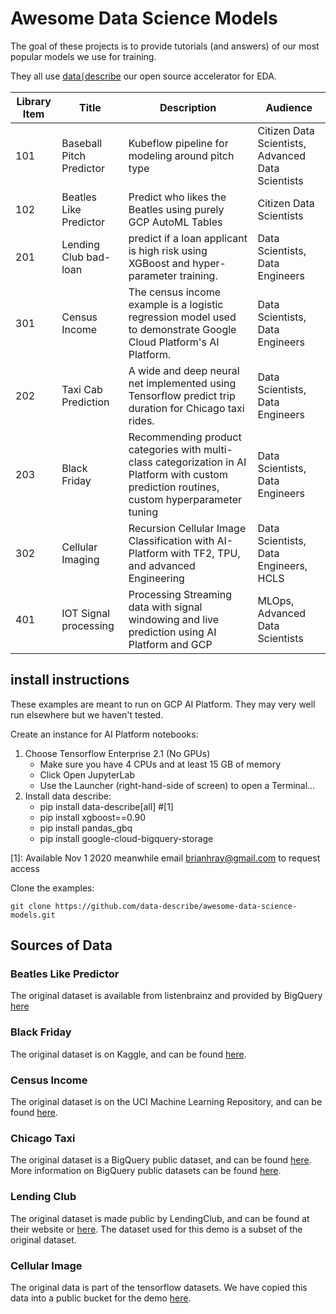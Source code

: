 
# Awesome Data Science Models

The goal of these projects is to provide tutorials (and answers) of our most popular models we use for training.

They all use [data⎰describe](https://github.com/data-describe/data-describe) our open source accelerator for EDA.

| Library   Item | Title | Description | Audience |
|-|-|-|-|
| 101 | Baseball Pitch Predictor | Kubeflow pipeline for modeling   around pitch type | Citizen Data Scientists,   Advanced Data Scientists |
| 102 | Beatles Like Predictor | Predict who likes the Beatles   using purely GCP AutoML Tables | Citizen Data Scientists |
| 201 | Lending Club bad-loan | predict if a loan applicant is   high risk using XGBoost and hyper-parameter training. | Data Scientists, Data Engineers |
| 301 | Census Income | The census income example is a   logistic regression model used to demonstrate Google Cloud Platform's AI   Platform.  | Data Scientists, Data Engineers |
| 202 | Taxi Cab Prediction | A wide and deep neural net   implemented using Tensorflow predict trip duration for Chicago taxi rides. | Data Scientists, Data Engineers |
| 203 | Black Friday | Recommending product categories   with multi-class categorization in AI Platform with custom prediction   routines, custom hyperparameter tuning | Data Scientists, Data Engineers |
| 302 | Cellular Imaging | Recursion Cellular Image   Classification with AI-Platform with TF2, TPU, and advanced Engineering | Data Scientists, Data Engineers,   HCLS |
| 401 | IOT Signal processing  | Processing Streaming data with   signal windowing and live prediction using AI Platform and GCP | MLOps, Advanced Data Scientists |


## install instructions

These examples are meant to run on GCP AI Platform. They may very well run elsewhere but we haven't tested.


Create an instance for AI Platform notebooks:

1. Choose Tensorflow Enterprise 2.1 (No GPUs)
    - Make sure you have 4 CPUs and at least 15 GB of memory
    - Click Open JupyterLab
    - Use the Launcher (right-hand-side of screen) to open a Terminal...
2. Install data describe:
     - pip install data-describe[all] #[1]
     - pip install xgboost==0.90
     - pip install pandas_gbq
     - pip install google-cloud-bigquery-storage

[1]: Available Nov 1 2020 meanwhile email brianhray@gmail.com to request access


Clone the examples:
```
git clone https://github.com/data-describe/awesome-data-science-models.git
```


## Sources of Data

### Beatles Like Predictor
The original dataset is available from listenbrainz and provided by BigQuery [here](https://console.cloud.google.com/bigquery?project=listenbrainz&page=table&t=listen&d=listenbrainz&p=listenbrainz&redirect_from_classic=true)

### Black Friday
The original dataset is on Kaggle, and can be found [here](https://www.kaggle.com/sdolezel/black-friday).

### Census Income
The original dataset is on the UCI Machine Learning Repository, and can be found [here](https://archive.ics.uci.edu/ml/datasets/census+income).

### Chicago Taxi
The original dataset is a BigQuery public dataset, and can be found [here](https://console.cloud.google.com/marketplace/product/city-of-chicago-public-data/chicago-taxi-trips?filter=solution-type:dataset&id=13c38348-0610-4185-a8f7-b5add142fcbe&project=mwpmltr&folder=&organizationId=). More information on BigQuery public datasets can be found [here](https://cloud.google.com/bigquery/public-data).

### Lending Club
The original dataset is made public by LendingClub, and can be found at their website or [here](https://www.kaggle.com/wordsforthewise/lending-club). The dataset used for this demo is a subset of the original dataset.

### Cellular Image
The original data is part of the tensorflow datasets. We have copied this data into a public bucket for the demo [here](https://console.cloud.google.com/storage/browser/temp_data_bukcet).
